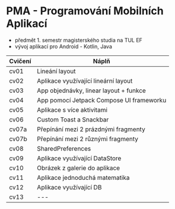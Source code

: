# PMA - Programování Mobilních Aplikací
- předmět 1. semestr magisterského studia na TUL EF
- vývoj aplikací pro Android - Kotlin, Java

| Cvičení | Náplň |
| --- | --- |
| cv01 | Lineání layout |
| cv02 | Aplikace využívající lineární layout |
| cv03 | App objednávky, linear layout + funkce |
| cv04 | App pomocí Jetpack Compose UI frameworku |
| cv05 | Aplikace s více aktivitami |
| cv06 | Custom Toast a Snackbar |
| cv07a | Přepínání mezi 2 prázdnými fragmenty |
| cv07b | Přepínání mezi 2 různými fragmenty |
| cv08 | SharedPreferences |
| cv09 | Aplikace využívající DataStore |
| cv10 | Obrázek z galerie do aplikace |
| cv11 | Aplikace jednoduchá matematika |
| cv12 | Aplikace využívající DB |
| cv13 | --- |


